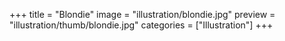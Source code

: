 +++
title = "Blondie"
image = "illustration/blondie.jpg"
preview = "illustration/thumb/blondie.jpg"
categories = ["Illustration"]
+++
